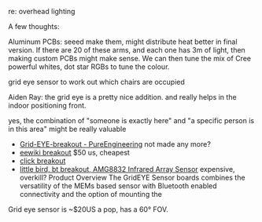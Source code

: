 re: overhead lighting

A few thoughts:

Aluminum PCBs: seeed make them, might distribute heat better in final version. If there are 20 of these arms, and each one has 3m of light, then making custom PCBs might make sense. We can then tune the mix of Cree powerful whites, dot star RGBs to tune the colour.

grid eye sensor to work out which chairs are occupied

Aiden Ray: the grid eye is a pretty nice addition. and really helps in the indoor positioning front.

yes, the combination of "someone is exactly here" and "a specific person is in this area" might be really valuable

*   [Grid-EYE-breakout - PureEngineering](http://www.pureengineering.com/projects/grid-eye-breakout) not made any more?
*   [eewiki breakout](https://eewiki.net/display/projects/Panasonic+GridEYE+Breakout+Board+and+GUI) $50 us, cheapest
*   [click breakout](https://shop.mikroe.com/click/sensors/grid-eye)
*   [little bird, bt breakout, AMG8832 Infrared Array Sensor](https://littlebirdelectronics.com.au/products/amg8832-infrared-array-sensor) expensive, overkill? Product Overview The GridEYE Sensor boards combines the versatility of the MEMs based sensor with Bluetooth enabled connectivity and the option of mounting the

Grid eye sensor is ~$20US a pop, has a 60° FOV.
